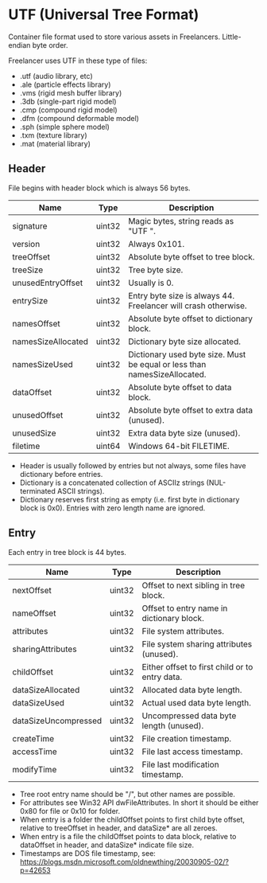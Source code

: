 # UTF (Universal Tree Format)

Container file format used to store various assets in Freelancers.
Little-endian byte order.

Freelancer uses UTF in these type of files:
- .utf (audio library, etc)
- .ale (particle effects library)
- .vms (rigid mesh buffer library)
- .3db (single-part rigid model)
- .cmp (compound rigid model)
- .dfm (compound deformable model)
- .sph (simple sphere model)
- .txm (texture library)
- .mat (material library)

## Header

File begins with header block which is always 56 bytes.

| Name               | Type   | Description                                                               |
| ------------------ | ------ | ------------------------------------------------------------------------- |
| signature          | uint32 | Magic bytes, string reads as "UTF ".                                      |
| version            | uint32 | Always 0x101.                                                             |
| treeOffset         | uint32 | Absolute byte offset to tree block.                                       |
| treeSize           | uint32 | Tree byte size.                                                           |
| unusedEntryOffset  | uint32 | Usually is 0.                                                             |
| entrySize          | uint32 | Entry byte size is always 44. Freelancer will crash otherwise.            |
| namesOffset        | uint32 | Absolute byte offset to dictionary block.                                 |
| namesSizeAllocated | uint32 | Dictionary byte size allocated.                                           |
| namesSizeUsed      | uint32 | Dictionary used byte size. Must be equal or less than namesSizeAllocated. |
| dataOffset         | uint32 | Absolute byte offset to data block.                                       |
| unusedOffset       | uint32 | Absolute byte offset to extra data (unused).                              |
| unusedSize         | uint32 | Extra data byte size (unused).                                            |
| filetime           | uint64 | Windows 64-bit FILETIME.                                                  |

* Header is usually followed by entries but not always, some files have dictionary before entries.
* Dictionary is a concatenated collection of ASCIIz strings (NUL-terminated ASCII strings).
* Dictionary reserves first string as empty (i.e. first byte in dictionary block is 0x0). Entries with zero length name are ignored.

## Entry

Each entry in tree block is 44 bytes.

| Name                 | Type   | Description                                    |
| -------------------- | ------ | ---------------------------------------------- |
| nextOffset           | uint32 | Offset to next sibling in tree block.          |
| nameOffset           | uint32 | Offset to entry name in dictionary block.      |
| attributes           | uint32 | File system attributes.                        |
| sharingAttributes    | uint32 | File system sharing attributes (unused).       |
| childOffset          | uint32 | Either offset to first child or to entry data. |
| dataSizeAllocated    | uint32 | Allocated data byte length.                    |
| dataSizeUsed         | uint32 | Actual used data byte length.                  |
| dataSizeUncompressed | uint32 | Uncompressed data byte length (unused).        |
| createTime           | uint32 | File creation timestamp.                       |
| accessTime           | uint32 | File last access timestamp.                    |
| modifyTime           | uint32 | File last modification timestamp.              |

* Tree root entry name should be "/", but other names are possible.
* For attributes see Win32 API dwFileAttributes. In short it should be either 0x80 for file or 0x10 for folder.
* When entry is a folder the childOffset points to first child byte offset, relative to treeOffset in header, and dataSize* are all zeroes.
* When entry is a file the childOffset points to data block, relative to dataOffset in header, and dataSize* indicate file size.
* Timestamps are DOS file timestamp, see: https://blogs.msdn.microsoft.com/oldnewthing/20030905-02/?p=42653